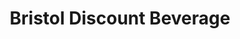 ---
title: "Bristol Discount Beverage"
url: /bristol/bristol-discount-beverage/
shop: convenience
---